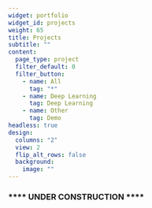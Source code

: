 ```yaml
---
widget: portfolio
widget_id: projects
weight: 65
title: Projects
subtitle: ""
content:
  page_type: project
  filter_default: 0
  filter_button:
    - name: All
      tag: "*"
    - name: Deep Learning
      tag: Deep Learning
    - name: Other
      tag: Demo
headless: true
design:
  columns: "2"
  view: 2
  flip_alt_rows: false
  background:
    image: ""
---
```

### \*\*\*\*  UNDER CONSTRUCTION  \*\*\*\*